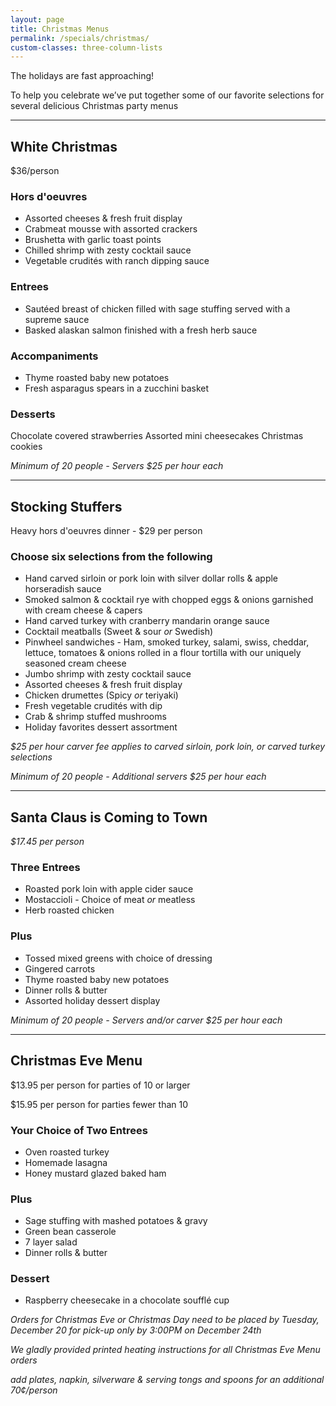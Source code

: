 ```yaml
---
layout: page
title: Christmas Menus
permalink: /specials/christmas/
custom-classes: three-column-lists
---
```


The holidays are fast approaching!

To help you celebrate we’ve put together some of our favorite selections for
several delicious Christmas party menus

***

## White Christmas

$36/person

### Hors d'oeuvres
- Assorted cheeses & fresh fruit display
- Crabmeat mousse with assorted crackers
- Brushetta with garlic toast points
- Chilled shrimp with zesty cocktail sauce
- Vegetable crudités with ranch dipping sauce

### Entrees
- Sautéed breast of chicken filled with sage stuffing served with a supreme
sauce
- Basked alaskan salmon finished with a fresh herb sauce

### Accompaniments
- Thyme roasted baby new potatoes
- Fresh asparagus spears in a zucchini basket

### Desserts
Chocolate covered strawberries
Assorted mini cheesecakes
Christmas cookies

*Minimum of 20 people - Servers $25 per hour each*

* * *

## Stocking Stuffers

Heavy hors d'oeuvres dinner - $29 per person

### Choose six selections from the following

- Hand carved sirloin or pork loin with silver dollar rolls & apple horseradish
sauce
- Smoked salmon & cocktail rye with chopped eggs & onions garnished with cream
cheese & capers
- Hand carved turkey with cranberry mandarin orange sauce
- Cocktail meatballs (Sweet & sour _or_ Swedish)
- Pinwheel sandwiches - Ham, smoked turkey, salami, swiss, cheddar, lettuce,
tomatoes & onions rolled in a flour tortilla with our uniquely seasoned cream
cheese
- Jumbo shrimp with zesty cocktail sauce
- Assorted cheeses & fresh fruit display
- Chicken drumettes (Spicy _or_ teriyaki)
- Fresh vegetable crudités with dip
- Crab & shrimp stuffed mushrooms
- Holiday favorites dessert assortment

*$25 per hour carver fee applies to carved sirloin, pork loin, or carved
turkey selections*

*Minimum of 20 people - Additional servers $25 per hour each*

* * *

## Santa Claus is Coming to Town

*$17.45 per person*

### Three Entrees

- Roasted pork loin with apple cider sauce
- Mostaccioli - Choice of meat _or_ meatless
- Herb roasted chicken

### Plus

- Tossed mixed greens with choice of dressing
- Gingered carrots
- Thyme roasted baby new potatoes
- Dinner rolls & butter
- Assorted holiday dessert display

*Minimum of 20 people - Servers and/or carver $25 per hour each*

***

## Christmas Eve Menu

$13.95 per person for parties of 10 or larger

$15.95 per person for parties fewer than 10

### Your Choice of Two Entrees

- Oven roasted turkey
- Homemade lasagna
- Honey mustard glazed baked ham

### Plus

- Sage stuffing with mashed potatoes & gravy
- Green bean casserole
- 7 layer salad
- Dinner rolls & butter

### Dessert

- Raspberry cheesecake in a chocolate soufflé cup

*Orders for Christmas Eve or Christmas Day need to be placed by Tuesday,
December 20 for pick-up only by 3:00PM on December 24th*

*We gladly provided printed heating instructions for all Christmas Eve Menu
orders*

*add plates, napkin, silverware & serving tongs and spoons for an additional
70¢/person*
